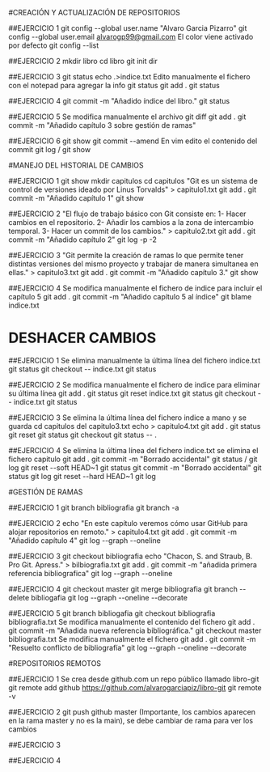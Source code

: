 #CREACIÓN Y ACTUALIZACIÓN DE REPOSITORIOS

##EJERCICIO 1
git config --global user.name "Alvaro Garcia Pizarro"
git config --global user.email alvarogp99@gmail.com
El color viene activado por defecto
git config --list

##EJERCICIO 2
mkdir libro
cd libro
git init
dir

##EJERCICIO 3
git status
echo .>indice.txt
Edito manualmente el fichero con el notepad para agregar la info
git status
git add .
git status

##EJERCICIO 4
git commit -m "Añadido índice del libro."
git status

##EJERCICIO 5
Se modifica manualmente el archivo
git diff
git add .
git commit -m "Añadido capítulo 3 sobre gestión de ramas"

##EJERCICIO 6
git show
git commit --amend
En vim edito el contenido del commit
git log / git show


#MANEJO DEL HISTORIAL DE CAMBIOS

##EJERCICIO 1
git show
mkdir capitulos
cd capitulos
"Git es un sistema de control de versiones ideado por Linus Torvalds" > capitulo1.txt
git add .
git commit -m "Añadido capítulo 1"
git show

##EJERCICIO 2
"El flujo de trabajo básico con Git consiste en: 1- Hacer cambios en el repositorio. 2- Añadir los cambios a la zona de intercambio temporal. 3- Hacer un commit de los cambios." > capitulo2.txt
git add .
git commit -m "Añadido capítulo 2"
git log -p -2

##EJERCICIO 3
"Git permite la creación de ramas lo que permite tener distintas versiones del mismo proyecto y trabajar de manera simultanea en ellas." > capitulo3.txt
git add .
git commit -m "Añadido capítulo 3."
git show

##EJERCICIO 4
Se modifica manualmente el fichero de indice para incluir el capítulo 5
git add .
git commit -m "Añadido capítulo 5 al índice"
git blame indice.txt


# DESHACER CAMBIOS

##EJERCICIO 1
Se elimina manualmente la última línea del fichero indice.txt
git status
git checkout -- indice.txt
git status

##EJERCICIO 2
Se modifica manualmente el fichero de indice para eliminar su última línea
git add .
git status
git reset indice.txt
git status
git checkout -- indice.txt
git status

##EJERCICIO 3
Se elimina la última línea del fichero indice a mano y se guarda
cd capitulos
del capitulo3.txt
echo > capitulo4.txt
git add .
git status
git reset
git status
git checkout
git status -- .

##EJERCICIO 4
Se elimina la última línea del fichero indice.txt
se elimina el fichero capitulo
git add .
git commit -m "Borrado accidental"
git status / git log
git reset --soft HEAD~1
git status
git commit -m "Borrado accidental"
git status
git log
git reset --hard HEAD~1
git log


#GESTIÓN DE RAMAS

##EJERCICIO 1
git branch bibliografia
git branch -a

##EJERCICIO 2
echo "En este capítulo veremos cómo usar GitHub para alojar repositorios en remoto." > capitulo4.txt
git add .
git commit -m "Añadido capítulo 4"
git log --graph --oneline

##EJERCICIO 3
git checkout bibliografia
echo "Chacon, S. and Straub, B. Pro Git. Apress." > bilbiografia.txt
git add .
git commit -m "añadida primera referencia bibliografica"
git log --graph --oneline

##EJERCICIO 4
git checkout master
git merge bibliografia
git branch --delete bibliogafia
git log --graph --oneline --decorate

##EJERCICIO 5
git branch bibliogafia
git checkout bibliografia
bibliografia.txt
Se modifica manualmente el contenido del fichero
git add .
git commit -m "Añadida nueva referencia bibliográfica."
git checkout master
bibliografia.txt
Se modifica manualmente el fichero
git add .
git commit -m "Resuelto conflicto de bibliografía"
git log --graph --oneline --decorate


#REPOSITORIOS REMOTOS

##EJERCICIO 1
Se crea desde github.com un repo público llamado libro-git
git remote add github https://github.com/alvarogarciapiz/libro-git
git remote -v

##EJERCICIO 2
git push github master
(Importante, los cambios aparecen en la rama master y no es la main), se debe cambiar de rama para ver los cambios

##EJERCICIO 3


##EJERCICIO 4 







